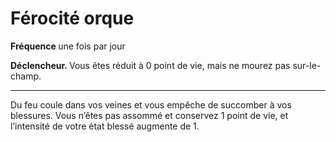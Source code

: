 # Férocité orque

<p><strong> Fréquence </strong> une fois par jour </p>
<p><strong> Déclencheur. </strong> Vous êtes réduit à 0 point de vie, mais ne mourez pas sur-le-champ. </p>
<hr>
<p> Du feu coule dans vos veines et vous empêche de succomber à vos blessures. Vous n’êtes pas assommé et conservez 1 point de vie, et l’intensité de votre état blessé augmente de 1.</p>